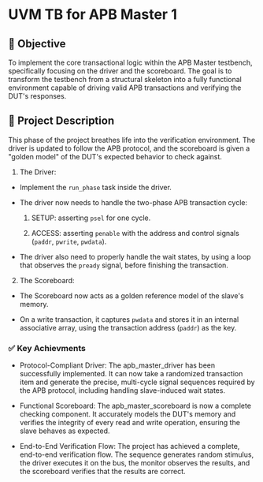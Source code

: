 # UVM TB for APB Master 1

## 🎯 Objective

To implement the core transactional logic within the APB Master testbench, specifically focusing on the driver and the scoreboard. The goal is to transform the testbench from a structural skeleton into a fully functional environment capable of driving valid APB transactions and verifying the DUT's responses.

## 📝 Project Description

This phase of the project breathes life into the verification environment. The driver is updated to follow the APB protocol, and the scoreboard is given a "golden model" of the DUT's expected behavior to check against.

1. The Driver:

-   Implement the `run_phase` task inside the driver.

-   The driver now needs to handle the two-phase APB transaction cycle:
    1. SETUP: asserting `psel` for one cycle.

    2. ACCESS: asserting `penable` with the address and control signals (`paddr`, `pwrite`, `pwdata`).

-   The driver also need to properly handle the wait states, by using a loop that observes the `pready` signal, before finishing the transaction.

2. The Scoreboard:

-   The Scoreboard now acts as a golden reference model of the slave's memory.

-   On a write transaction, it captures `pwdata` and stores it in an internal associative array, using the transaction address (`paddr`) as the key.

### ✅ Key Achievments

-   Protocol-Compliant Driver: The apb_master_driver has been successfully implemented. It can now take a randomized transaction item and generate the precise, multi-cycle signal sequences required by the APB protocol, including handling slave-induced wait states.

-   Functional Scoreboard: The apb_master_scoreboard is now a complete checking component. It accurately models the DUT's memory and verifies the integrity of every read and write operation, ensuring the slave behaves as expected.

-   End-to-End Verification Flow: The project has achieved a complete, end-to-end verification flow. The sequence generates random stimulus, the driver executes it on the bus, the monitor observes the results, and the scoreboard verifies that the results are correct.